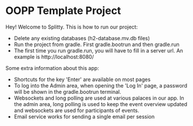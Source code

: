 # OOPP Template Project

Hey! Welcome to Splitty. This is how to run our project: 
- Delete any existing databases (h2-database.mv.db files)
- Run the project from gradle. First gradle.bootrun and then gradle.run
- The first time you run gradle.run, you will have to fill in a server url. An example is http://localhost:8080/

Some extra information about this app: 
- Shortcuts for the key 'Enter' are available on most pages
- To log into the Admin area, when opening the 'Log In' page, a password will be shown in the gradle.bootrun terminal.
- Websockets and long polling are used at various palaces in our app. In the admin area, long polling is used to keep the event overview updated and websockets are used for participants of events.
- Email service works for sending a single email per session